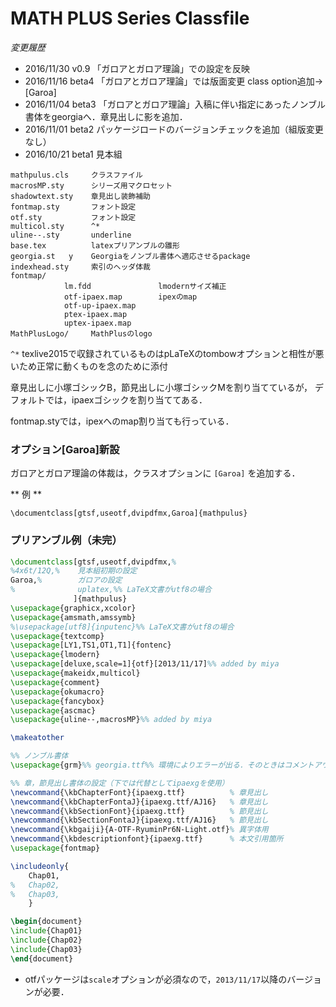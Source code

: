 # MATH PLUS Series Classfile

*変更履歴*
* 2016/11/30 v0.9  「ガロアとガロア理論」での設定を反映
* 2016/11/16 beta4 「ガロアとガロア理論」では版面変更 class option追加→ [Garoa]
* 2016/11/04 beta3 「ガロアとガロア理論」入稿に伴い指定にあったノンブル書体をgeorgiaへ．章見出しに影を追加．
* 2016/11/01 beta2  パッケージロードのバージョンチェックを追加（組版変更なし）
* 2016/10/21 beta1  見本組


```
mathpulus.cls     クラスファイル
macrosMP.sty      シリーズ用マクロセット
shadowtext.sty    章見出し装飾補助
fontmap.sty       フォント設定
otf.sty           フォント設定
multicol.sty      ^*
uline--.sty       underline
base.tex          latexプリアンブルの雛形
georgia.st   y    Georgiaをノンブル書体へ適応させるpackage
indexhead.sty     索引のヘッダ体裁
fontmap/
            lm.fdd               lmodernサイズ補正
            otf-ipaex.map        ipexのmap
            otf-up-ipaex.map
            ptex-ipaex.map
            uptex-ipaex.map
MathPlusLogo/     MathPlusのlogo
```
 `^*` texlive2015で収録されているものはpLaTeXのtombowオプションと相性が悪いため正常に動くものを念のために添付

章見出しに小塚ゴシックB，節見出しに小塚ゴシックMを割り当てているが，
デフォルトでは，ipaexゴシックを割り当ててある．

fontmap.styでは，ipexへのmap割り当ても行っている．

### オプション[Garoa]新設

ガロアとガロア理論の体裁は，クラスオプションに `[Garoa]` を追加する．

** 例 **
```
\documentclass[gtsf,useotf,dvipdfmx,Garoa]{mathpulus}
```

### プリアンブル例（未完）

```latex
\documentclass[gtsf,useotf,dvipdfmx,%
%4x6t/12Q,%    見本組初期の設定
Garoa,%        ガロアの設定
%              uplatex,%% LaTeX文書がutf8の場合
              ]{mathpulus}
\usepackage{graphicx,xcolor}
\usepackage{amsmath,amssymb}
%\usepackage[utf8]{inputenc}%% LaTeX文書がutf8の場合
\usepackage{textcomp}
\usepackage[LY1,TS1,OT1,T1]{fontenc}
\usepackage{lmodern}
\usepackage[deluxe,scale=1]{otf}[2013/11/17]%% added by miya
\usepackage{makeidx,multicol}
\usepackage{comment}
\usepackage{okumacro}
\usepackage{fancybox}
\usepackage{ascmac}
\usepackage{uline--,macrosMP}%% added by miya

\makeatother

%% ノンブル書体
\usepackage{grm}%% georgia.ttf%% 環境によりエラーが出る．そのときはコメントアウトすればcmrが使われる．

%% 章，節見出し書体の設定（下では代替としてipaexgを使用）
\newcommand{\kbChapterFont}{ipaexg.ttf}          % 章見出し
\newcommand{\kbChapterFontaJ}{ipaexg.ttf/AJ16}   % 章見出し
\newcommand{\kbSectionFont}{ipaexg.ttf}          % 節見出し
\newcommand{\kbSectionFontaJ}{ipaexg.ttf/AJ16}   % 節見出し
\newcommand{\kbgaiji}{A-OTF-RyuminPr6N-Light.otf}% 異字体用
\newcommand{\kbdescriptionfont}{ipaexg.ttf}      % 本文引用箇所
\usepackage{fontmap}

\includeonly{
	Chap01,
%	Chap02,
%	Chap03,
	}

\begin{document}
\include{Chap01}
\include{Chap02}
\include{Chap03}
\end{document}
```
* otfパッケージは`scale`オプションが必須なので，`2013/11/17`以降のバージョンが必要．

